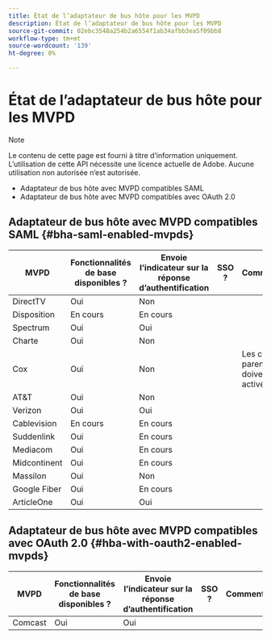 ```yaml
---
title: État de l’adaptateur de bus hôte pour les MVPD
description: État de l’adaptateur de bus hôte pour les MVPD
source-git-commit: 02ebc3548a254b2a6554f1ab34afbb3ea5f09bb8
workflow-type: tm+mt
source-wordcount: '139'
ht-degree: 0%

---
```


# État de l’adaptateur de bus hôte pour les MVPD

>[!NOTE]
>
>Le contenu de cette page est fourni à titre d’information uniquement. L’utilisation de cette API nécessite une licence actuelle de Adobe. Aucune utilisation non autorisée n’est autorisée.


* Adaptateur de bus hôte avec MVPD compatibles SAML
* Adaptateur de bus hôte avec MVPD compatibles avec OAuth 2.0


## Adaptateur de bus hôte avec MVPD compatibles SAML {#bha-saml-enabled-mvpds}

| MVPD | Fonctionnalités de base disponibles ? | Envoie l’indicateur sur la réponse d’authentification | SSO ? | Commentaires |
|---|---|---|---|---|
| DirectTV | Oui | Non |      |                                      |
| Disposition | En cours | En cours |      |                                      |
| Spectrum | Oui | Oui |      |                                      |
| Charte | Oui | Non |      |                                      |
| Cox | Oui | Non |      | Les contrôles parentaux doivent être activés. |
| AT&amp;T | Oui | Non |      |                                      |
| Verizon | Oui | Oui |      |                                      |
| Cablevision | En cours | En cours |      |                                      |
| Suddenlink | Oui | En cours |      |                                      |
| Mediacom | Oui | En cours |      |                                      |
| Midcontinent | Oui | En cours |      |                                      |
| Massilon | Oui | Non |      |                                      |
| Google Fiber | Oui | En cours |      |                                      |
| ArticleOne | Oui | Oui |      |                                      |


## Adaptateur de bus hôte avec MVPD compatibles avec OAuth 2.0 {#hba-with-oauth2-enabled-mvpds}

| MVPD | Fonctionnalités de base disponibles ? | Envoie l’indicateur sur la réponse d’authentification | SSO ? | Commentaires |
|---|---|---|---|---|
| Comcast | Oui | Oui | | |
